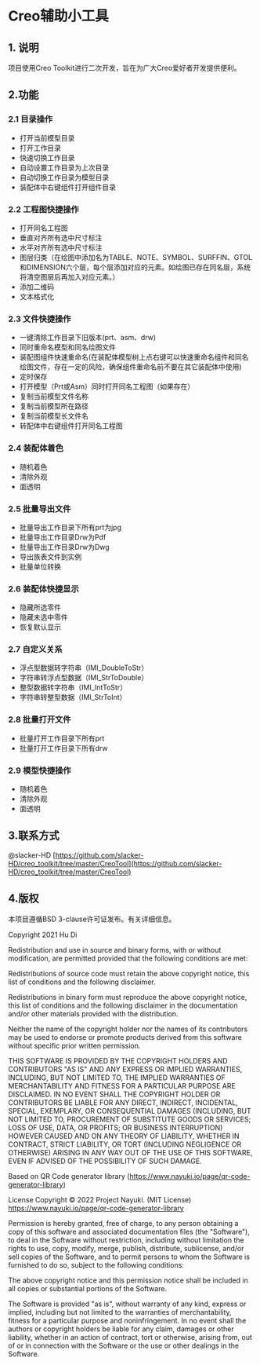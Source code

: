 # Creo辅助小工具

## 1. 说明

项目使用Creo Toolkit进行二次开发，旨在为广大Creo爱好者开发提供便利。

## 2.功能

### 2.1 目录操作

- 打开当前模型目录
- 打开工作目录
- 快速切换工作目录
- 自动设置工作目录为上次目录
- 自动切换工作目录为模型目录
- 装配体中右键组件打开组件目录

### 2.2 工程图快捷操作

- 打开同名工程图
- 垂直对齐所有选中尺寸标注
- 水平对齐所有选中尺寸标注
- 图层归类（在绘图中添加名为TABLE、NOTE、SYMBOL、SURFFIN、GTOL和DIMENSION六个层，每个层添加对应的元素。如绘图已存在同名层，系统将清空图层后再加入对应元素。）
- 添加二维码
- 文本格式化

### 2.3 文件快捷操作

- 一键清除工作目录下旧版本(prt、asm、drw)
- 同时重命名模型和同名绘图文件
- 装配图组件快速重命名(在装配体模型树上点右键可以快速重命名组件和同名绘图文件，存在一定的风险，确保组件重命名前不要在其它装配体中使用)
- 定时保存
- 打开模型（Prt或Asm）同时打开同名工程图（如果存在）
- 复制当前模型文件名称
- 复制当前模型所在路径
- 复制当前模型长文件名
- 转配体中右键组件打开同名工程图

### 2.4 装配体着色

- 随机着色
- 清除外观
- 面透明

### 2.5 批量导出文件

- 批量导出工作目录下所有prt为jpg
- 批量导出工作目录Drw为Pdf
- 批量导出工作目录Drw为Dwg
- 导出族表文件到实例
- 批量单位转换

### 2.6 装配体快捷显示

- 隐藏所选零件
- 隐藏未选中零件
- 恢复默认显示

### 2.7 自定义关系

- 浮点型数据转字符串（IMI_DoubleToStr）
- 字符串转浮点型数据（IMI_StrToDouble）
- 整型数据转字符串（IMI_IntToStr）
- 字符串转整型数据（IMI_StrToInt）

### 2.8 批量打开文件

- 批量打开工作目录下所有prt
- 批量打开工作目录下所有drw

### 2.9 模型快捷操作

- 随机着色
- 清除外观
- 面透明


## 3.联系方式

@slacker-HD
[https://github.com/slacker-HD/creo_toolkit/tree/master/CreoTool](https://github.com/slacker-HD/creo_toolkit/tree/master/CreoTool)


## 4.版权

本项目遵循BSD 3-clause许可证发布。有关详细信息。

Copyright 2021 Hu Di

Redistribution and use in source and binary forms, with or without modification, are permitted provided that the following conditions are met:

Redistributions of source code must retain the above copyright notice, this list of conditions and the following disclaimer.

Redistributions in binary form must reproduce the above copyright notice, this list of conditions and the following disclaimer in the documentation and/or other materials provided with the distribution.

Neither the name of the copyright holder nor the names of its contributors may be used to endorse or promote products derived from this software without specific prior written permission.

THIS SOFTWARE IS PROVIDED BY THE COPYRIGHT HOLDERS AND CONTRIBUTORS "AS IS" AND ANY EXPRESS OR IMPLIED WARRANTIES, INCLUDING, BUT NOT LIMITED TO, THE IMPLIED WARRANTIES OF MERCHANTABILITY AND FITNESS FOR A PARTICULAR PURPOSE ARE DISCLAIMED. IN NO EVENT SHALL THE COPYRIGHT HOLDER OR CONTRIBUTORS BE LIABLE FOR ANY DIRECT, INDIRECT, INCIDENTAL, SPECIAL, EXEMPLARY, OR CONSEQUENTIAL DAMAGES (INCLUDING, BUT NOT LIMITED TO, PROCUREMENT OF SUBSTITUTE GOODS OR SERVICES; LOSS OF USE, DATA, OR PROFITS; OR BUSINESS INTERRUPTION) HOWEVER CAUSED AND ON ANY THEORY OF LIABILITY, WHETHER IN CONTRACT, STRICT LIABILITY, OR TORT (INCLUDING NEGLIGENCE OR OTHERWISE) ARISING IN ANY WAY OUT OF THE USE OF THIS SOFTWARE, EVEN IF ADVISED OF THE POSSIBILITY OF SUCH DAMAGE.

Based on QR Code generator library (https://www.nayuki.io/page/qr-code-generator-library)

License
Copyright © 2022 Project Nayuki. (MIT License)
https://www.nayuki.io/page/qr-code-generator-library

Permission is hereby granted, free of charge, to any person obtaining a copy of this software and associated documentation files (the "Software"), to deal in the Software without restriction, including without limitation the rights to use, copy, modify, merge, publish, distribute, sublicense, and/or sell copies of the Software, and to permit persons to whom the Software is furnished to do so, subject to the following conditions:

The above copyright notice and this permission notice shall be included in all copies or substantial portions of the Software.

The Software is provided "as is", without warranty of any kind, express or implied, including but not limited to the warranties of merchantability, fitness for a particular purpose and noninfringement. In no event shall the authors or copyright holders be liable for any claim, damages or other liability, whether in an action of contract, tort or otherwise, arising from, out of or in connection with the Software or the use or other dealings in the Software.
